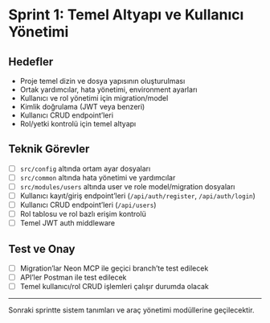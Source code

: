 # Sprint 1: Temel Altyapı ve Kullanıcı Yönetimi

## Hedefler
- Proje temel dizin ve dosya yapısının oluşturulması
- Ortak yardımcılar, hata yönetimi, environment ayarları
- Kullanıcı ve rol yönetimi için migration/model
- Kimlik doğrulama (JWT veya benzeri)
- Kullanıcı CRUD endpoint’leri
- Rol/yetki kontrolü için temel altyapı

## Teknik Görevler
- [ ] `src/config` altında ortam ayar dosyaları
- [ ] `src/common` altında hata yönetimi ve yardımcılar
- [ ] `src/modules/users` altında user ve role model/migration dosyaları
- [ ] Kullanıcı kayıt/giriş endpoint’leri (`/api/auth/register`, `/api/auth/login`)
- [ ] Kullanıcı CRUD endpoint’leri (`/api/users`)
- [ ] Rol tablosu ve rol bazlı erişim kontrolü
- [ ] Temel JWT auth middleware

## Test ve Onay
- [ ] Migration’lar Neon MCP ile geçici branch’te test edilecek
- [ ] API’ler Postman ile test edilecek
- [ ] Temel kullanıcı/rol CRUD işlemleri çalışır durumda olacak

---

Sonraki sprintte sistem tanımları ve araç yönetimi modüllerine geçilecektir.
